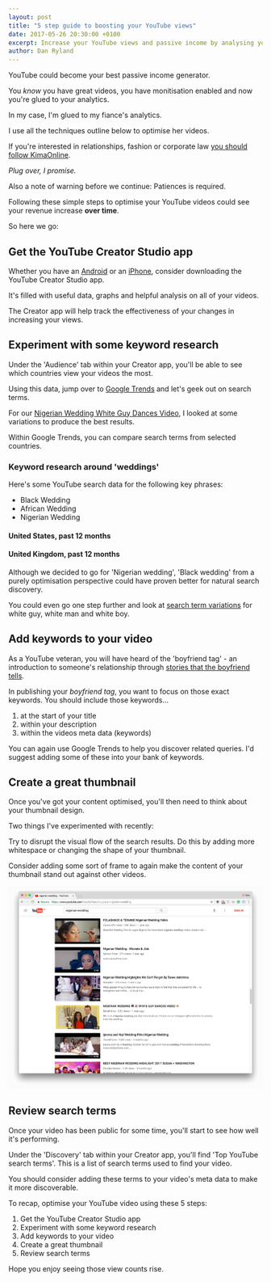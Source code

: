 ```yaml
---
layout: post
title: "5 step guide to boosting your YouTube views"
date: 2017-05-26 20:30:00 +0100
excerpt: Increase your YouTube views and passive income by analysing your analytics and applying keyword research to your videos.
author: Dan Ryland
---
```

YouTube could become your best passive income generator.

You _know_ you have great videos, you have monitisation enabled and now you're glued to your analytics.

In my case, I'm glued to my fiance's analytics.

I use all the techniques outline below to optimise her videos.

If you're interested in relationships, fashion or corporate law [you should follow KimaOnline](https://www.youtube.com/user/KimaOnline).

_Plug over, I promise._

Also a note of warning before we continue: Patiences is required.

Following these simple steps to optimise your YouTube videos could see your revenue increase **over time**.

So here we go:

## Get the YouTube Creator Studio app ##

Whether you have an [Android](https://play.google.com/store/apps/details?id=com.google.android.apps.youtube.creator&referrer=utm_source%3Dyoutube_hc) or an [iPhone](https://itunes.apple.com/us/app/apple-store/id888530356?pt=9008&ct=youtube_hc&mt=8), consider downloading the YouTube Creator Studio app.

It's filled with useful data, graphs and helpful analysis on all of your videos.

The Creator app will help track the effectiveness of your changes in increasing your views.

## Experiment with some keyword research ##

Under the 'Audience' tab within your Creator app, you'll be able to see which countries view your videos the most.

Using this data, jump over to [Google Trends](https://trends.google.co.uk/trends/) and let's geek out on search terms.

For our [Nigerian Wedding White Guy Dances Video](https://www.youtube.com/watch?v=qqlV7gYPvOg), I looked at some variations to produce the best results.

Within Google Trends, you can compare search terms from selected countries.

### Keyword research around 'weddings' ###

Here's some YouTube search data for the following key phrases:

- Black Wedding
- African Wedding
- Nigerian Wedding

#### United States, past 12 months ####

<script type="text/javascript" src="https://ssl.gstatic.com/trends_nrtr/1015_RC10/embed_loader.js"></script> <script type="text/javascript"> trends.embed.renderExploreWidget("TIMESERIES", {"comparisonItem":[{"keyword":"black wedding","geo":"US","time":"today 12-m"},{"keyword":"african wedding","geo":"US","time":"today 12-m"},{"keyword":"nigerian wedding","geo":"US","time":"today 12-m"}],"category":0,"property":"youtube"}, {"exploreQuery":"date=today%2012-m&geo=US&gprop=youtube&q=black%20wedding,african%20wedding,nigerian%20wedding","guestPath":"https://trends.google.co.uk:443/trends/embed/"}); </script>


#### United Kingdom, past 12 months ####

<script type="text/javascript" src="https://ssl.gstatic.com/trends_nrtr/1015_RC10/embed_loader.js"></script> <script type="text/javascript"> trends.embed.renderExploreWidget("TIMESERIES", {"comparisonItem":[{"keyword":"black wedding","geo":"GB","time":"today 12-m"},{"keyword":"african wedding","geo":"GB","time":"today 12-m"},{"keyword":"nigerian wedding","geo":"GB","time":"today 12-m"}],"category":0,"property":"youtube"}, {"exploreQuery":"date=today%2012-m&geo=GB&gprop=youtube&q=black%20wedding,african%20wedding,nigerian%20wedding","guestPath":"https://trends.google.co.uk:443/trends/embed/"}); </script>

Although we decided to go for 'Nigerian wedding', 'Black wedding' from a purely optimisation perspective could have proven better for natural search discovery.

You could even go one step further and look at [search term variations](https://trends.google.co.uk/trends/explore?date=today%2012-m&geo=US&gprop=youtube&q=white%20guy,white%20man,white%20boy) for white guy, white man and white boy.

## Add keywords to your video ##

As a YouTube veteran, you will have heard of the 'boyfriend tag' - an introduction to someone's relationship through [stories that the boyfriend tells](https://www.youtube.com/watch?v=pSKcp4dRT54).

In publishing your _boyfriend tag_, you want to focus on those exact keywords. You should include those keywords...

1. at the start of your title
2. within your description
3. within the videos meta data (keywords)

You can again use Google Trends to help you discover related queries. I'd suggest adding some of these into your bank of keywords.

## Create a great thumbnail ##

Once you've got your content optimised, you'll then need to think about your thumbnail design.

Two things I've experimented with recently:

Try to disrupt the visual flow of the search results. Do this by adding more whitespace or changing the shape of your thumbnail.

Consider adding some sort of frame to again make the content of your thumbnail stand out against other videos.

![YouTube thumbnail design](/assets/img/youtube-thumbnail-design-dan-ryland.png)

## Review search terms ##

Once your video has been public for some time, you'll start to see how well it's performing.

Under the 'Discovery' tab within your Creator app, you'll find 'Top YouTube search terms'. This is a list of search terms used to find your video.

You should consider adding these terms to your video's meta data to make it more discoverable.

To recap, optimise your YouTube video using these 5 steps:

1. Get the YouTube Creator Studio app
2. Experiment with some keyword research
3. Add keywords to your video
4. Create a great thumbnail
5. Review search terms

Hope you enjoy seeing those view counts rise.